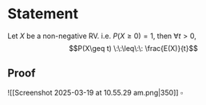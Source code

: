 
# Statement

Let $X$ be a non-negative RV. i.e. $P(X \geq 0) = 1$, then
$\forall t > 0$, 
$$P(X\geq t) \:\:\leq\:\: \frac{E(X)}{t}$$

## Proof

![[Screenshot 2025-03-19 at 10.55.29 am.png|350]]
$\square$

